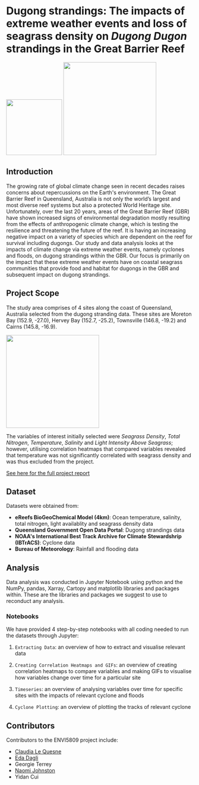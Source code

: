 # Dugong strandings: The impacts of extreme weather events and loss of seagrass density on _Dugong_ _Dugon_ strandings in the Great Barrier Reef

<img src="https://user-images.githubusercontent.com/115133295/197125391-b3489661-a23a-48c8-ba05-661a3ca0dcb3.jpg" width="150"> <img src="https://user-images.githubusercontent.com/7201912/197075152-068d0d01-706d-4753-9448-f86a643fa031.png" width="250"> 


## Introduction
The growing rate of global climate change seen in recent decades raises concerns about repercussions on the Earth's environment. The Great Barrier Reef in Queensland, Australia is not only the world’s largest and most diverse reef systems but also a protected World Heritage site. Unfortunately, over the last 20 years, areas of the Great Barrier Reef (GBR) have shown increased signs of environmental degradation mostly resulting from the effects of anthropogenic climate change, which is testing the resilience and threatening the future of the reef. It is having an increasing negative impact on a variety of species which are dependent on the reef for survival including dugongs. Our study and data analysis looks at the impacts of climate change via extreme weather events, namely cyclones and floods, on dugong strandings within the GBR. Our focus is primarily on the impact that these extreme weather events have on coastal seagrass communities that provide food and habitat for dugongs in the GBR and subsequent impact on dugong strandings.


## Project Scope
The study area comprises of 4 sites along the coast of Queensland, Australia selected from the dugong stranding data. These sites are Moreton Bay (152.9, -27.0), Hervey Bay (152.7, -25.2), Townsville (146.8, -19.2) and Cairns (145.8, -16.9).


<img src="https://user-images.githubusercontent.com/115133295/197077697-f602f7fc-7f07-48b4-83a0-36b1ef7fa720.png" width="250">


The variables of interest initially selected were _Seagrass Density_, _Total Nitrogen_, _Temperature_, _Salinity_ and _Light Intensity Above Seagrass_; however, utilising correlation heatmaps that compared variables revealed that temperature was not significantly correlated with seagrass density and was thus excluded from the project.

[See here for the full project report](https://docs.google.com/document/d/1OzrLt2eJxMpW0C1MZP3s-UoSD7J28XWGu1OpyyPE0wA/) 


## Dataset
Datasets were obtained from:
+ **eReefs BioGeoChemical Model (4km)**: Ocean temperature, salinity, total nitrogen, light availablity and seagrass density data
+ **Queensland Government Open Data Portal**: Dugong strandings data
+ **NOAA's International Best Track Archive for Climate Stewardshrip (IBTrACS)**: Cyclone data
+ **Bureau of Meteorology**: Rainfall and flooding data


## Analysis
Data analysis was conducted in Jupyter Notebook using python and the NumPy, pandas, Xarray, Cartopy and matplotlib libraries and packages within.
These are the libraries and packages we suggest to use to reconduct any analysis.

### Notebooks
We have provided 4 step-by-step notebooks with all coding needed to run the datasets through Jupyter:
1. `Extracting Data`: an overview of how to extract and visualise relevant data

2. `Creating Correlation Heatmaps and GIFs`: an overview of creating correlation heatmaps to compare variables and making GIFs to visualise how variables change over time for a particular site

3. `Timeseries`: an overview of analysing variables over time for specific sites with the impacts of relevant cyclone and floods

4. `Cyclone Plotting`: an overview of plotting the tracks of relevant cyclone


## Contributors
Contributors to the ENVI5809 project include:

+ [Claudia Le Quesne](https://github.com/clle5474)
+ [Eda Dagli](https://github.com/edadagli)
+ Georgie Terrey
+ [Naomi Johnston](https://github.com/njoh6333)
+ Yidan Cui
